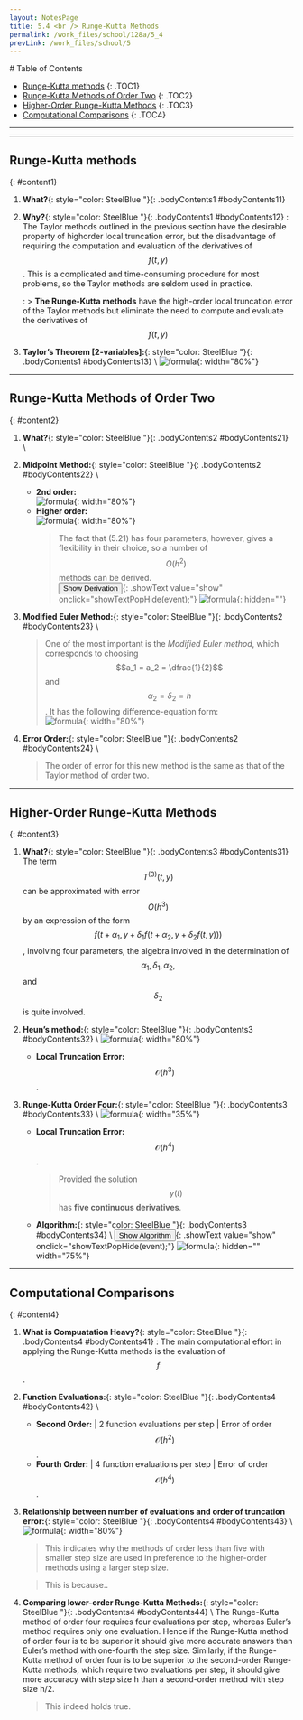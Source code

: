 ```yaml
---
layout: NotesPage
title: 5.4 <br /> Runge-Kutta Methods
permalink: /work_files/school/128a/5_4
prevLink: /work_files/school/5
---
```


<div markdown="1" class = "TOC">
# Table of Contents

  * [Runge-Kutta methods](#content1)
  {: .TOC1}
  * [Runge-Kutta Methods of Order Two](#content2)
  {: .TOC2}
  * [Higher-Order Runge-Kutta Methods](#content3)
  {: .TOC3}
  * [Computational Comparisons](#content4)
  {: .TOC4}
</div>

***
***

## Runge-Kutta methods
{: #content1}

1. **What?**{: style="color: SteelBlue  "}{: .bodyContents1 #bodyContents11}

2. **Why?**{: style="color: SteelBlue  "}{: .bodyContents1 #bodyContents12}
    :   The Taylor methods outlined in the previous section have the desirable property of highorder local truncation error, but the disadvantage of requiring the computation and evaluation of the derivatives of $$f(t, y)$$. This is a complicated and time-consuming procedure for most problems, so the Taylor methods are seldom used in practice.

    :   > **The Runge-Kutta methods** have the high-order local truncation error of the Taylor methods but eliminate the need to compute and evaluate the derivatives of $$f(t, y)$$

3. **Taylor’s Theorem [2-variables]:**{: style="color: SteelBlue  "}{: .bodyContents1 #bodyContents13} \\
    ![formula](/main_files/128a/5/5.4/1.png){: width="80%"}

***

## Runge-Kutta Methods of Order Two
{: #content2}

1. **What?**{: style="color: SteelBlue  "}{: .bodyContents2 #bodyContents21} \\

2. **Midpoint Method:**{: style="color: SteelBlue  "}{: .bodyContents2 #bodyContents22} \\
    * **2nd order:**  
        ![formula](/main_files/128a/5/5.4/2.png){: width="80%"}
    * **Higher order:**  
        ![formula](/main_files/128a/5/5.4/3.png){: width="80%"}
        > The fact that (5.21) has four parameters, however, gives a flexibility in their choice, so a number of $$O(h^2)$$ methods can be derived.  
    <button>Show Derivation</button>{: .showText value="show"
     onclick="showTextPopHide(event);"}
    ![formula](/main_files/128a/5/5.4/derivation.png){: hidden=""}

3. **Modified Euler Method:**{: style="color: SteelBlue  "}{: .bodyContents2 #bodyContents23} \\
    > One of the most important is the *Modified
    Euler method*, which corresponds to choosing $$a_1 = a_2 = \dfrac{1}{2}$$
    and $$\alpha_2 = \delta_2 = h$$. It has the following difference-equation form:  
    ![formula](/main_files/128a/5/5.4/4.png){: width="80%"}

4. **Error Order:**{: style="color: SteelBlue  "}{: .bodyContents2 #bodyContents24} \\
    > The order of error for this new method is the same as that of the Taylor method of order two.

***

## Higher-Order Runge-Kutta Methods
{: #content3}

1. **What?**{: style="color: SteelBlue  "}{: .bodyContents3 #bodyContents31}
    The term $$T^{(3)}(t, y)$$ can be approximated with error $$O(h^3)$$ by an expression of the form
    $$f(t + \alpha_1, y + \delta_1 f(t + \alpha_2, y + \delta_2 f(t, y)))$$,
    involving four parameters, the algebra involved in the determination of $$\alpha_1, \delta_1, \alpha_2,$$ and $$\delta_2$$ is quite involved.
2. **Heun’s method:**{: style="color: SteelBlue  "}{: .bodyContents3 #bodyContents32} \\
    ![formula](/main_files/128a/5/5.4/5.png){: width="80%"}

    * **Local Truncation Error:** $$ \mathcal{O}(h^3)$$.

3. **Runge-Kutta Order Four:**{: style="color: SteelBlue  "}{: .bodyContents3 #bodyContents33} \\
    ![formula](/main_files/128a/5/5.4/6.png){: width="35%"}    
    * **Local Truncation Error:** $$ \mathcal{O}(h^4)$$.
        > Provided the solution $$y(t)$$ has **five continuous derivatives**.

    * **Algorithm:**{: style="color: SteelBlue  "}{: .bodyContents3 #bodyContents34} \\
        <button>Show Algorithm</button>{: .showText value="show"
         onclick="showTextPopHide(event);"}
        ![formula](/main_files/128a/5/5.4/alg.png){: hidden="" width="75%"}

***

## Computational Comparisons
{: #content4}

1. **What is Compuatation Heavy?**{: style="color: SteelBlue  "}{: .bodyContents4 #bodyContents41} 
    :   The main computational effort in applying the Runge-Kutta methods is the evaluation of $$f$$.
2. **Function Evaluations:**{: style="color: SteelBlue  "}{: .bodyContents4 #bodyContents42} \\
    * **Second Order:** | 2 function evaluations per step | Error of order $$\mathcal{O}(h^2)$$.
    * **Fourth Order:** | 4 function evaluations per step | Error of order $$\mathcal{O}(h^4)$$.
3. **Relationship between number of evaluations and order of truncation error:**{: style="color: SteelBlue  "}{: .bodyContents4 #bodyContents43} \\
    ![formula](/main_files/128a/5/5.4/7.png){: width="80%"} 
    > This indicates why the methods of order less than five with
smaller step size are used in preference to the higher-order methods using a larger step size.   

    > This is because..

4. **Comparing lower-order Runge-Kutta Methods:**{: style="color: SteelBlue  "}{: .bodyContents4 #bodyContents44} \\
    The Runge-Kutta method of order four requires four evaluations per step, whereas Euler’s
    method requires only one evaluation. Hence if the Runge-Kutta method of order four is
    to be superior it should give more accurate answers than Euler’s method with one-fourth
    the step size. Similarly, if the Runge-Kutta method of order four is to be superior to the second-order Runge-Kutta methods, which require two evaluations per step, it should
    give more accuracy with step size h than a second-order method with step size h/2.

    > This indeed holds true.